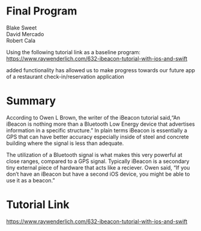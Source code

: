 # Final Program
Blake Sweet <br/>
David Mercado <br/>
Robert Cala <br/>

Using the following tutorial link as a baseline program: 
https://www.raywenderlich.com/632-ibeacon-tutorial-with-ios-and-swift

added functionality has allowed us to make progress towards our future app of a restaurant check-in/reservation application 

# Summary
According to Owen L Brown, the writer of the iBeacon tutorial said, ​“​An iBeacon is nothing more than a Bluetooth Low Energy device that advertises information in a specific structure.” In plain terms iBeacon is essentially a GPS that can have better accuracy especially inside of steel and concrete building where the signal is less than adequate.

The utilization of a Bluetooth signal is what makes this very powerful at close ranges, compared to a GPS signal. Typically iBeacon is a secondary tiny external piece of hardware that acts like a reciever. Owen said, “If you don’t have an iBeacon but have a second iOS device, you might be able to use it as a beacon.”

# Tutorial Link
https://www.raywenderlich.com/632-ibeacon-tutorial-with-ios-and-swift
